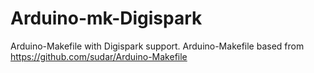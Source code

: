 # Arduino-mk-Digispark
Arduino-Makefile with Digispark support. Arduino-Makefile based from https://github.com/sudar/Arduino-Makefile
